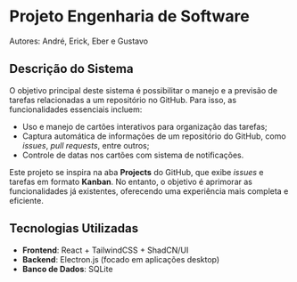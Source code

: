 # Projeto Engenharia de Software

Autores: André, Erick, Eber e Gustavo

## Descrição do Sistema

O objetivo principal deste sistema é possibilitar o manejo e a previsão de tarefas relacionadas a um repositório no GitHub. Para isso, as funcionalidades essenciais incluem:

- Uso e manejo de cartões interativos para organização das tarefas;
- Captura automática de informações de um repositório do GitHub, como *issues*, *pull requests*, entre outros;
- Controle de datas nos cartões com sistema de notificações.

Este projeto se inspira na aba **Projects** do GitHub, que exibe *issues* e tarefas em formato **Kanban**. No entanto, o objetivo é aprimorar as funcionalidades já existentes, oferecendo uma experiência mais completa e eficiente.

## Tecnologias Utilizadas

- **Frontend**: React + TailwindCSS + ShadCN/UI  
- **Backend**: Electron.js (focado em aplicações desktop)  
- **Banco de Dados**: SQLite
